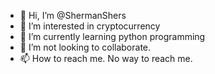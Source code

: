 - 👋 Hi, I’m @ShermanShers
- 👀 I’m interested in cryptocurrency
- 🌱 I’m currently learning python programming
- 💞️ I’m not looking to collaborate. 
- 📫 How to reach me. No way to reach me.

<!---
ShermanShers/ShermanShers is a ✨ special ✨ repository because its `README.md` (this file) appears on your GitHub profile.
You can click the Preview link to take a look at your changes.
--->

